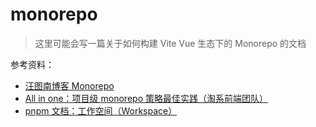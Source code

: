 # monorepo
> 这里可能会写一篇关于如何构建 Vite Vue 生态下的 Monorepo 的文档

参考资料：
- [汪图南博客 Monorepo](https://wangtunan.github.io/blog/vueNextAnalysis/monorepo/)
- [All in one：项目级 monorepo 策略最佳实践（淘系前端团队）](https://fed.taobao.org/blog/taofed/do71ct/uihagy/)
- [pnpm 文档：工作空间（Workspace）](https://pnpm.io/zh/workspaces)
